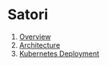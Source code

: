 # Satori

1. [Overview](./overview.md)
2. [Architecture](./architecture.md)
3. [Kubernetes Deployment](./kubernetes-deployment.md)
